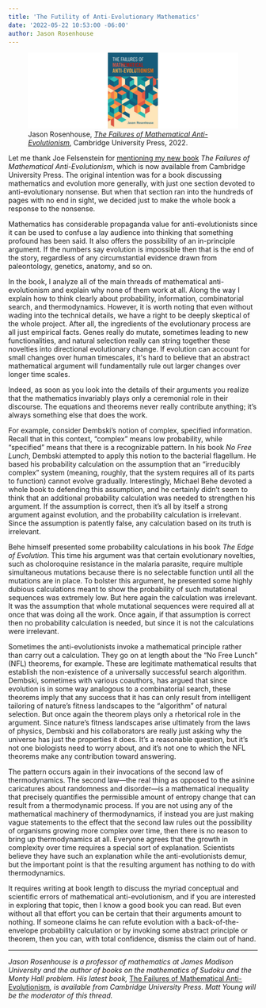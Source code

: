 ```yaml
---
title: 'The Futility of Anti-Evolutionary Mathematics' 
date: '2022-05-22 10:53:00 -06:00'
author: Jason Rosenhouse
---
```


<figure>
<img src="/uploads/2022/RosenhouseCover2.jpg" alt="Book Cover"/>
<figcaption>Jason Rosenhouse, <a href="https://www.cambridge.org/us/academic/subjects/life-sciences/evolutionary-biology/failures-mathematical-anti-evolutionism?format=HB&isbn=9781108842303"><i>The Failures of Mathematical Anti-Evolutionism</i></a>, Cambridge University Press, 2022.
</figcaption>
</figure>

Let me thank Joe Felsenstein for <a href="https://pandasthumb.org/archives/2022/05/rosenhouse-on-mathematical-anti-evolutionism.html">mentioning my new book</a> <i>The Failures of Mathematical Anti-Evolutionism</i>, which is now available from Cambridge University Press.  The original intention was for a book discussing mathematics and evolution more generally, with just one section devoted to anti-evolutionary nonsense.  But when that section ran into the hundreds of pages with no end in sight, we decided just to make the whole book a response to the nonsense.

Mathematics has considerable propaganda value for anti-evolutionists since it can be used to confuse a lay audience into thinking that something profound has been said.  It also offers the possibility of an in-principle argument.  If the numbers say evolution is impossible then that is the end of the story, regardless of any circumstantial evidence drawn from paleontology, genetics, anatomy, and so on.

<!--more-->

In the book, I analyze all of the main threads of mathematical anti-evolutionism and explain why none of them work at all.  Along the way I explain how to think clearly about probability, information, combinatorial search, and thermodynamics.  However, it is worth noting that even without wading into the technical details, we have a right to be deeply skeptical of the whole project.  After all, the ingredients of the evolutionary process are all just empirical facts.  Genes really do mutate, sometimes leading to new functionalities, and natural selection really can string together these novelties into directional evolutionary change.  If evolution can account for small changes over human timescales, it's hard to believe that an abstract mathematical argument will fundamentally rule out larger changes over longer time scales.  

Indeed, as soon as you look into the details of their arguments you realize that the mathematics invariably plays only a ceremonial role in their discourse.  The equations and theorems never really contribute anything; it’s always something else that does the work.  

For example, consider Dembski’s notion of complex, specified information.  Recall that in this context, “complex” means low probability, while “specified” means that there is a recognizable pattern.  In his book <i>No Free Lunch</i>, Dembski attempted to apply this notion to the bacterial flagellum.  He based his probability calculation on the assumption that an “irreducibly complex” system (meaning, roughly, that the system requires all of its parts to function) cannot evolve gradually.  Interestingly, Michael Behe devoted a whole book to defending this assumption, and he certainly didn’t seem to think that an additional probability calculation was needed to strengthen his argument.  If the assumption is correct, then it’s all by itself a strong argument against evolution, and the probability calculation is irrelevant.  Since the assumption is patently false, any calculation based on its truth is irrelevant.  

Behe himself presented some probability calculations in his book <i>The Edge of Evolution</i>.  This time his argument was that certain evolutionary novelties, such as choloroquine resistance in the malaria parasite, require multiple simultaneous mutations because there is no selectable function until all the mutations are in place.  To bolster this argument, he presented some highly dubious calculations meant to show the probability of such mutational sequences was extremely low.  But here again the calculation was irrelevant.  It was the assumption that whole mutational sequences were required all at once that was doing all the work.  Once again, if that assumption is correct then no probability calculation is needed, but since it is not the calculations were irrelevant.

Sometimes the anti-evolutionists invoke a mathematical principle rather than carry out a calculation.  They go on at length about the “No Free Lunch” (NFL) theorems, for example.  These are legitimate mathematical results that establish the non-existence of a universally successful search algorithm.  Dembski, sometimes with various coauthors, has argued that since evolution is in some way analogous to a combinatorial search, these theorems imply that any success that it has can only result from intelligent tailoring of nature’s fitness landscapes to the “algorithm” of natural selection. But once again the theorem plays only a rhetorical role in the argument.  Since nature’s fitness landscapes arise ultimately from the laws of physics, Dembski and his collaborators are really just asking why the universe has just the properties it does.  It’s a reasonable question, but it’s not one biologists need to worry about, and it’s not one to which the NFL theorems make any contribution toward answering.

The pattern occurs again in their invocations of the second law of thermodynamics.  The second law&mdash;the real thing as opposed to the asinine caricatures about randomness and disorder&mdash;is a mathematical inequality that precisely quantifies the permissible amount of entropy change that can result from a thermodynamic process.  If you are not using any of the mathematical machinery of thermodynamics, if instead you are just making vague statements to the effect that the second law rules out the possibility of organisms growing more complex over time, then there is no reason to bring up thermodynamics at all.  Everyone agrees that the growth in complexity over time requires a special sort of explanation.  Scientists believe they have such an explanation while the anti-evolutionists demur, but the important point is that the resulting argument has nothing to do with thermodynamics.
  
It requires writing at book length to discuss the myriad conceptual and scientific errors of mathematical anti-evolutionism, and if you are interested in exploring that topic, then I know a good book you can read.  But even without all that effort you can be certain that their arguments amount to nothing.  If someone claims he can refute evolution with a back-of-the-envelope probability calculation or by invoking some abstract principle or theorem, then you can, with total confidence, dismiss the claim out of hand.   

-----
<i>Jason Rosenhouse is a professor of mathematics at James Madison University and the author of books on the mathematics of Sudoku and the Monty Hall problem. His latest book, <a href="https://www.cambridge.org/us/academic/subjects/life-sciences/evolutionary-biology/failures-mathematical-anti-evolutionism?format=HB&isbn=9781108842303"></i>The Failures of Mathematical Anti-Evolutionism<i></a>, is available from Cambridge University Press. Matt Young will be the moderator of this thread.</i>
